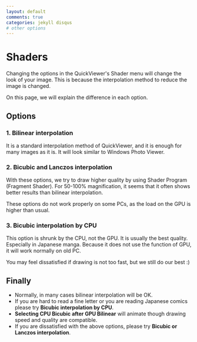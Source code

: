 ```yaml
---
layout: default
comments: true
categories: jekyll disqus
# other options
---
```


# [](#header-1)Shaders

Changing the options in the QuickViewer's Shader menu will change the look of your image.
This is because the interpolation method to reduce the image is changed.

On this page, we will explain the difference in each option.

## Options

### 1. Bilinear interpolation

It is a standard interpolation method of QuickViewer, and it is enough for many images as it is. It will look similar to Windows Photo Viewer.

### 2. Bicubic and Lanczos interpolation

With these options, we try to draw higher quality by using Shader Program (Fragment Shader).
For 50-100% magnification, it seems that it often shows better results than bilinear interpolation.

These options do not work properly on some PCs, as the load on the GPU is higher than usual.

### 3. Bicubic interpolation by CPU

This option is shrunk by the CPU, not the GPU. It is usually the best quality. Especially in Japanese manga.
Because it does not use the function of GPU, it will work normally on old PC.

You may feel dissatisfied if drawing is not too fast, but we still do our best :)

## Finally

- Normally, in many cases bilinear interpolation will be OK.
- If you are hard to read a fine letter or you are reading Japanese comics please try **Bicubic interpolation by CPU**.
- **Selecting CPU Bicubic after GPU Bilinear** will animate though drawing speed and quality are compatible.
- If you are dissatisfied with the above options, please try **Bicubic or Lanczos interpolation**.
